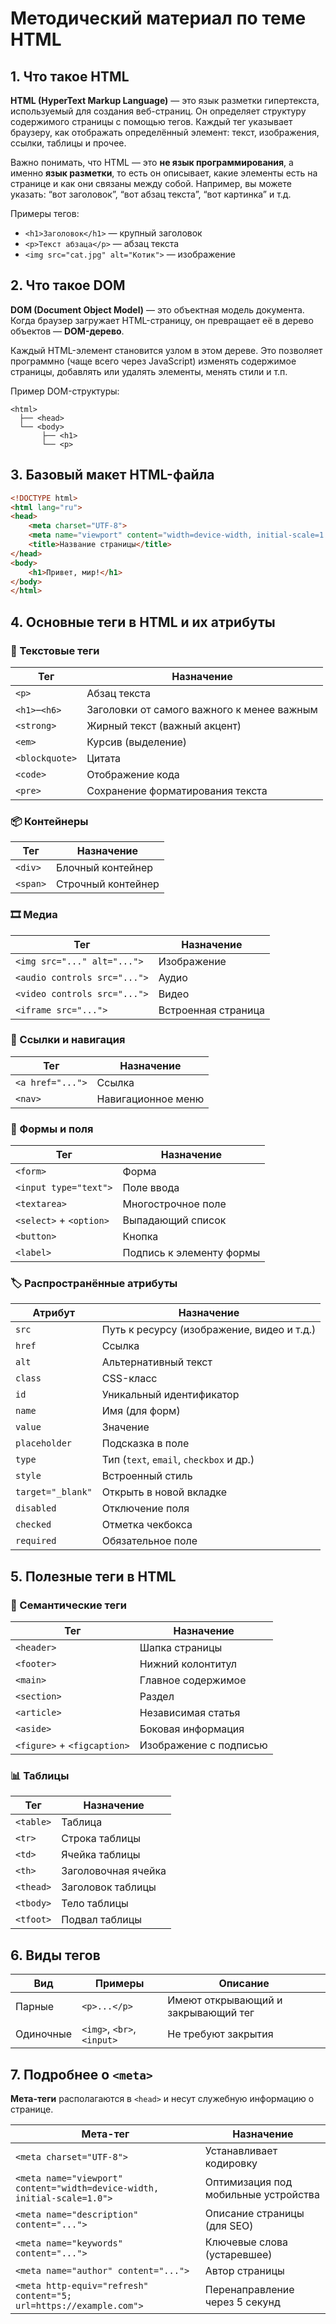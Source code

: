 # Методический материал по теме HTML

## 1. Что такое HTML
**HTML (HyperText Markup Language)** — это язык разметки гипертекста, используемый для создания веб-страниц. Он определяет структуру содержимого страницы с помощью тегов. Каждый тег указывает браузеру, как отображать определённый элемент: текст, изображения, ссылки, таблицы и прочее.

Важно понимать, что HTML — это **не язык программирования**, а именно **язык разметки**, то есть он описывает, какие элементы есть на странице и как они связаны между собой. Например, вы можете указать: “вот заголовок”, “вот абзац текста”, “вот картинка” и т.д.

Примеры тегов:
- `<h1>Заголовок</h1>` — крупный заголовок
- `<p>Текст абзаца</p>` — абзац текста
- `<img src="cat.jpg" alt="Котик">` — изображение

## 2. Что такое DOM
**DOM (Document Object Model)** — это объектная модель документа. Когда браузер загружает HTML-страницу, он превращает её в дерево объектов — **DOM-дерево**.

Каждый HTML-элемент становится узлом в этом дереве. Это позволяет программно (чаще всего через JavaScript) изменять содержимое страницы, добавлять или удалять элементы, менять стили и т.п.

Пример DOM-структуры:

```
<html>
  ├── <head>
  └── <body>
       ├── <h1>
       └── <p>
```

## 3. Базовый макет HTML-файла

```html
<!DOCTYPE html>
<html lang="ru">
<head>
    <meta charset="UTF-8">
    <meta name="viewport" content="width=device-width, initial-scale=1.0">
    <title>Название страницы</title>
</head>
<body>
    <h1>Привет, мир!</h1>
</body>
</html>
```

## 4. Основные теги в HTML и их атрибуты

### 📄 Текстовые теги
| Тег | Назначение |
|-----|------------|
| `<p>` | Абзац текста |
| `<h1>`–`<h6>` | Заголовки от самого важного к менее важным |
| `<strong>` | Жирный текст (важный акцент) |
| `<em>` | Курсив (выделение) |
| `<blockquote>` | Цитата |
| `<code>` | Отображение кода |
| `<pre>` | Сохранение форматирования текста |

### 📦 Контейнеры
| Тег | Назначение |
|-----|------------|
| `<div>` | Блочный контейнер |
| `<span>` | Строчный контейнер |

### 🎞️ Медиа
| Тег | Назначение |
|-----|------------|
| `<img src="..." alt="...">` | Изображение |
| `<audio controls src="...">` | Аудио |
| `<video controls src="...">` | Видео |
| `<iframe src="...">` | Встроенная страница |

### 🔗 Ссылки и навигация
| Тег | Назначение |
|-----|------------|
| `<a href="...">` | Ссылка |
| `<nav>` | Навигационное меню |

### 📝 Формы и поля
| Тег | Назначение |
|-----|------------|
| `<form>` | Форма |
| `<input type="text">` | Поле ввода |
| `<textarea>` | Многострочное поле |
| `<select>` + `<option>` | Выпадающий список |
| `<button>` | Кнопка |
| `<label>` | Подпись к элементу формы |

### 🏷️ Распространённые атрибуты
| Атрибут | Назначение |
|---------|------------|
| `src` | Путь к ресурсу (изображение, видео и т.д.) |
| `href` | Ссылка |
| `alt` | Альтернативный текст |
| `class` | CSS-класс |
| `id` | Уникальный идентификатор |
| `name` | Имя (для форм) |
| `value` | Значение |
| `placeholder` | Подсказка в поле |
| `type` | Тип (`text`, `email`, `checkbox` и др.) |
| `style` | Встроенный стиль |
| `target="_blank"` | Открыть в новой вкладке |
| `disabled` | Отключение поля |
| `checked` | Отметка чекбокса |
| `required` | Обязательное поле |

## 5. Полезные теги в HTML

### 🧩 Семантические теги
| Тег | Назначение |
|-----|------------|
| `<header>` | Шапка страницы |
| `<footer>` | Нижний колонтитул |
| `<main>` | Главное содержимое |
| `<section>` | Раздел |
| `<article>` | Независимая статья |
| `<aside>` | Боковая информация |
| `<figure>` + `<figcaption>` | Изображение с подписью |

### 📊 Таблицы
| Тег | Назначение |
|-----|------------|
| `<table>` | Таблица |
| `<tr>` | Строка таблицы |
| `<td>` | Ячейка таблицы |
| `<th>` | Заголовочная ячейка |
| `<thead>` | Заголовок таблицы |
| `<tbody>` | Тело таблицы |
| `<tfoot>` | Подвал таблицы |

## 6. Виды тегов

| Вид | Примеры | Описание |
|-----|---------|----------|
| Парные | `<p>...</p>` | Имеют открывающий и закрывающий тег |
| Одиночные | `<img>`, `<br>`, `<input>` | Не требуют закрытия |

## 7. Подробнее о `<meta>`

**Мета-теги** располагаются в `<head>` и несут служебную информацию о странице.

| Мета-тег | Назначение |
|----------|------------|
| `<meta charset="UTF-8">` | Устанавливает кодировку |
| `<meta name="viewport" content="width=device-width, initial-scale=1.0">` | Оптимизация под мобильные устройства |
| `<meta name="description" content="...">` | Описание страницы (для SEO) |
| `<meta name="keywords" content="...">` | Ключевые слова (устаревшее) |
| `<meta name="author" content="...">` | Автор страницы |
| `<meta http-equiv="refresh" content="5; url=https://example.com">` | Перенаправление через 5 секунд |
